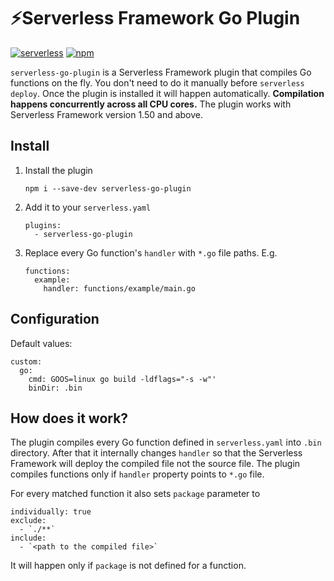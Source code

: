 # ⚡️Serverless Framework Go Plugin

[![serverless](http://public.serverless.com/badges/v3.svg)](http://www.serverless.com)
[![npm](https://img.shields.io/npm/v/serverless-go-plugin)](https://www.npmjs.com/package/serverless-go-plugin)

`serverless-go-plugin` is a Serverless Framework plugin that compiles Go functions on the fly. You don't need to do it manually before `serverless deploy`. Once the plugin is installed it will happen automatically. **Compilation happens concurrently across all CPU cores.** The plugin works with Serverless Framework version 1.50 and above.

## Install


1. Install the plugin

    ```
    npm i --save-dev serverless-go-plugin
    ```

1. Add it to your `serverless.yaml`

    ```
    plugins:
      - serverless-go-plugin
    ```

1. Replace every Go function's `handler` with `*.go` file paths. E.g.

    ```
    functions:
      example:
        handler: functions/example/main.go
    ```

## Configuration

Default values:

```
custom:
  go:
    cmd: GOOS=linux go build -ldflags="-s -w"'
    binDir: .bin
```

## How does it work?

The plugin compiles every Go function defined in `serverless.yaml` into `.bin` directory. After that it internally changes `handler` so that the Serverless Framework will deploy the compiled file not the source file. The plugin compiles functions only if `handler` property points to `*.go` file.

For every matched function it also sets `package` parameter to

```
individually: true
exclude:
  - `./**`
include:
  - `<path to the compiled file>`
```

It will happen only if `package` is not defined for a function.
